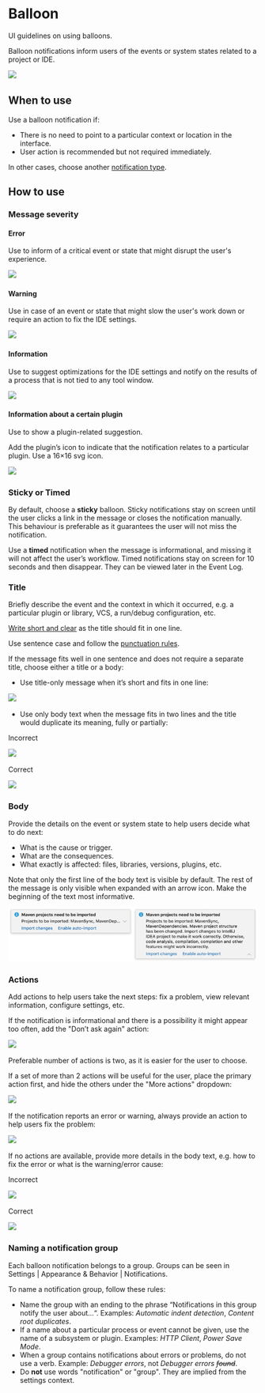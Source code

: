 <!-- Copyright 2000-2024 JetBrains s.r.o. and contributors. Use of this source code is governed by the Apache 2.0 license. -->

# Balloon

<link-summary>UI guidelines on using balloons.</link-summary>

Balloon notifications inform users of the events or system states related to a project or IDE.

![](01_example.png)


## When to use

Use a balloon notification if:
* There is no need to point to a particular context or location in the interface.
* User action is recommended but not required immediately.

<p>
In other cases, choose another <a href="notification_types.md">notification type</a>.
</p>

## How to use

### Message severity

#### Error
Use to inform of a critical event or state that might disrupt the user's experience.

![](02_error.png)

#### Warning
Use in case of an event or state that might slow the user's work down or require an action to fix the IDE settings.

![](03_warning.png)

#### Information
Use to suggest optimizations for the IDE settings and notify on the results of a process that is not tied to any tool window.

![](04_information.png)

#### Information about a certain plugin

Use to show a plugin-related suggestion.

Add the plugin’s icon to indicate that the notification relates to a particular plugin. Use a 16×16 svg icon.

![](05_information_plugin.png)


### Sticky or Timed

By default, choose a **sticky** balloon. Sticky notifications stay on screen until the user clicks a link in the message or closes the notification manually. This behaviour is preferable as it guarantees the user will not miss the notification.

Use a **timed** notification when the message is informational, and missing it will not affect the user’s workflow. Timed notifications stay on screen for 10 seconds and then disappear. They can be viewed later in the Event Log.


### Title

Briefly describe the event and the context in which it occurred, e.g. a particular plugin or library, VCS, a run/debug configuration, etc.

[Write short and clear](writing_short.md) as the title should fit in one line.

Use sentence case and follow the [punctuation rules](punctuation.md).

If the message fits well in one sentence and does not require a separate title, choose either a title or a body:
* Use title-only message when it’s short and fits in one line:

![](03_warning.png)

* Use only body text when the message fits in two lines and the title would duplicate its meaning, fully or partially:

<p class='label incorrect'> Incorrect </p>

![](06_only_text_incorrect.png)

<p class='label correct'> Correct</p>

![](06_only_text_correct.png)


### Body

Provide the details on the event or system state to help users decide what to do next:
* What is the cause or trigger.
* What are the consequences.
* What exactly is affected: files, libraries, versions, plugins, etc.

Note that only the first line of the body text is visible by default. The rest of the message is only visible when expanded with an arrow icon. Make the beginning of the text most informative.

<img src="../../../images/ui/balloon/07_expandable.png" />


### Actions

Add actions to help users take the next steps: fix a problem, view relevant information, configure settings, etc.

If the notification is informational and there is a possibility it might appear too often, add the "Don’t ask again" action:

![](04_information.png)

Preferable number of actions is two, as it is easier for the user to choose.

If a set of more than 2 actions will be useful for the user, place the primary action first, and hide the others under the "More actions" dropdown:

![](08_dropdown.png)

If the notification reports an error or warning, always provide an action to help users fix the problem:

![](02_error.png)

If no actions are available, provide more details in the body text, e.g. how to fix the error or what is the warning/error cause:

<p class='label incorrect'> Incorrect </p>

![](09_error_incorrect.png)

<p class='label correct'>Correct</p>

![](09_error_correct.png)

### Naming a notification group
Each balloon notification belongs to a group. Groups can be seen in <ui-path>Settings | Appearance & Behavior | Notifications</ui-path>.

To name a notification group, follow these rules:
* Name the group with an ending to the phrase “Notifications in this group notify the user about…“. Examples: _Automatic indent detection_, _Content root duplicates_.
* If a name about a particular process or event cannot be given, use the name of a subsystem or plugin. Examples: _HTTP Client_, _Power Save Mode_.
* When a group contains notifications about errors or problems, do not use a verb. Example: _Debugger errors_, not _Debugger errors ~~found~~_.
* Do **not** use words "notification" or "group". They are implied from the settings context.

